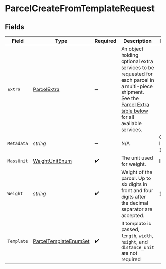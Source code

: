 # ParcelCreateFromTemplateRequest


## Fields

| Field                                                                                                                                                                                                   | Type                                                                                                                                                                                                    | Required                                                                                                                                                                                                | Description                                                                                                                                                                                             | Example                                                                                                                                                                                                 |
| ------------------------------------------------------------------------------------------------------------------------------------------------------------------------------------------------------- | ------------------------------------------------------------------------------------------------------------------------------------------------------------------------------------------------------- | ------------------------------------------------------------------------------------------------------------------------------------------------------------------------------------------------------- | ------------------------------------------------------------------------------------------------------------------------------------------------------------------------------------------------------- | ------------------------------------------------------------------------------------------------------------------------------------------------------------------------------------------------------- |
| `Extra`                                                                                                                                                                                                 | [ParcelExtra](../../Models/Components/ParcelExtra.md)                                                                                                                                                   | :heavy_minus_sign:                                                                                                                                                                                      | An object holding optional extra services to be requested for each parcel in a multi-piece shipment. <br/>See the <a href="#section/Parcel-Extras">Parcel Extra table below</a> for all available services. |                                                                                                                                                                                                         |
| `Metadata`                                                                                                                                                                                              | *string*                                                                                                                                                                                                | :heavy_minus_sign:                                                                                                                                                                                      | N/A                                                                                                                                                                                                     | Customer ID 123456                                                                                                                                                                                      |
| `MassUnit`                                                                                                                                                                                              | [WeightUnitEnum](../../Models/Components/WeightUnitEnum.md)                                                                                                                                             | :heavy_check_mark:                                                                                                                                                                                      | The unit used for weight.                                                                                                                                                                               | lb                                                                                                                                                                                                      |
| `Weight`                                                                                                                                                                                                | *string*                                                                                                                                                                                                | :heavy_check_mark:                                                                                                                                                                                      | Weight of the parcel. Up to six digits in front and four digits after the decimal separator are accepted.                                                                                               | 1                                                                                                                                                                                                       |
| `Template`                                                                                                                                                                                              | [ParcelTemplateEnumSet](../../Models/Components/ParcelTemplateEnumSet.md)                                                                                                                               | :heavy_check_mark:                                                                                                                                                                                      | If template is passed, `length`, `width`, `height`, and `distance_unit` are not required                                                                                                                |                                                                                                                                                                                                         |